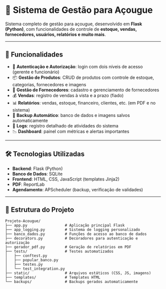 # 🥩 Sistema de Gestão para Açougue

Sistema completo de gestão para açougue, desenvolvido em **Flask (Python)**, com funcionalidades de controle de **estoque, vendas, fornecedores, usuários, relatórios e muito mais**.

---

## 🚀 Funcionalidades

- 🔑 **Autenticação e Autorização**: login com dois níveis de acesso (gerente e funcionário)  
- 📦 **Gestão de Produtos**: CRUD de produtos com controle de estoque, categorias, fornecedores e imagens  
- 🤝 **Gestão de Fornecedores**: cadastro e gerenciamento de fornecedores  
- 💰 **Vendas**: registro de vendas à vista e a prazo (fiado)  
- 📊 **Relatórios**: vendas, estoque, financeiro, clientes, etc. (em PDF e no sistema)  
- 💾 **Backup Automático**: banco de dados e imagens salvos automaticamente  
- 📝 **Logs**: registro detalhado de atividades do sistema  
- 📉 **Dashboard**: painel com métricas e alertas importantes  

---

## 🛠️ Tecnologias Utilizadas

- **Backend**: Flask (Python)  
- **Banco de Dados**: SQLite  
- **Frontend**: HTML, CSS, JavaScript (templates Jinja2)  
- **PDF**: ReportLab  
- **Agendamento**: APScheduler (backup, verificação de validades)  

---

## 📂 Estrutura do Projeto

```text
Projeto-Acougue/
├── app.py                 # Aplicação principal Flask
├── app_logging.py         # Sistema de logging personalizado
├── banco_dados.py         # Funções de acesso ao banco de dados
├── decorators.py          # Decoradores para autenticação e autorização
├── gerador_pdf.py         # Geração de relatórios em PDF
├── tests/                 # Testes automatizados
│   ├── conftest.py
│   ├── popular_banco.py
│   ├── testes.py
│   └── test_integration.py
├── static/                # Arquivos estáticos (CSS, JS, imagens)
├── templates/             # Templates HTML
└── backups/               # Backups gerados automaticamente

